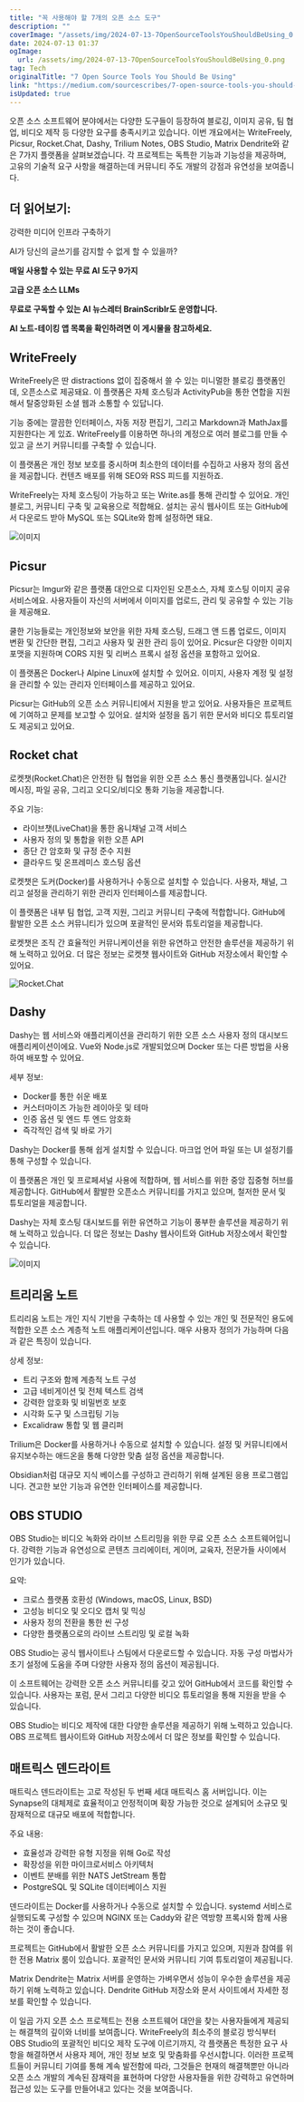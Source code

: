 ```yaml
---
title: "꼭 사용해야 할 7개의 오픈 소스 도구"
description: ""
coverImage: "/assets/img/2024-07-13-7OpenSourceToolsYouShouldBeUsing_0.png"
date: 2024-07-13 01:37
ogImage: 
  url: /assets/img/2024-07-13-7OpenSourceToolsYouShouldBeUsing_0.png
tag: Tech
originalTitle: "7 Open Source Tools You Should Be Using"
link: "https://medium.com/sourcescribes/7-open-source-tools-you-should-be-using-2a5ac6532565"
isUpdated: true
---
```





오픈 소스 소프트웨어 분야에서는 다양한 도구들이 등장하여 블로깅, 이미지 공유, 팀 협업, 비디오 제작 등 다양한 요구를 충족시키고 있습니다. 이번 개요에서는 WriteFreely, Picsur, Rocket.Chat, Dashy, Trilium Notes, OBS Studio, Matrix Dendrite와 같은 7가지 플랫폼을 살펴보겠습니다. 각 프로젝트는 독특한 기능과 기능성을 제공하며, 고유의 기술적 요구 사항을 해결하는데 커뮤니티 주도 개발의 강점과 유연성을 보여줍니다.

## 더 읽어보기:

강력한 미디어 인프라 구축하기

AI가 당신의 글쓰기를 감지할 수 없게 할 수 있을까?

<div class="content-ad"></div>

**매일 사용할 수 있는 무료 AI 도구 9가지**

**고급 오픈 소스 LLMs**

**무료로 구독할 수 있는 AI 뉴스레터 BrainScriblr도 운영합니다.**

**AI 노트-테이킹 앱 목록을 확인하려면 이 게시물을 참고하세요.**

<div class="content-ad"></div>

## WriteFreely

WriteFreely은 딴 distractions 없이 집중해서 쓸 수 있는 미니멀한 블로깅 플랫폼인데, 오픈소스로 제공돼요. 이 플랫폼은 자체 호스팅과 ActivityPub을 통한 연합을 지원해서 탈중앙화된 소셜 웹과 소통할 수 있답니다.

기능 중에는 깔끔한 인터페이스, 자동 저장 편집기, 그리고 Markdown과 MathJax를 지원한다는 게 있죠. WriteFreely를 이용하면 하나의 계정으로 여러 블로그를 만들 수 있고 글 쓰기 커뮤니티를 구축할 수 있습니다.

이 플랫폼은 개인 정보 보호를 중시하며 최소한의 데이터를 수집하고 사용자 정의 옵션을 제공합니다. 컨텐츠 배포를 위해 SEO와 RSS 피드를 지원하죠.

<div class="content-ad"></div>

WriteFreely는 자체 호스팅이 가능하고 또는 Write.as를 통해 관리할 수 있어요. 개인 블로그, 커뮤니티 구축 및 교육용으로 적합해요. 설치는 공식 웹사이트 또는 GitHub에서 다운로드 받아 MySQL 또는 SQLite와 함께 설정하면 돼요.

![이미지](/assets/img/2024-07-13-7OpenSourceToolsYouShouldBeUsing_0.png)

## Picsur

Picsur는 Imgur와 같은 플랫폼 대안으로 디자인된 오픈소스, 자체 호스팅 이미지 공유 서비스에요. 사용자들이 자신의 서버에서 이미지를 업로드, 관리 및 공유할 수 있는 기능을 제공해요.

<div class="content-ad"></div>

쿨한 기능들로는 개인정보와 보안을 위한 자체 호스팅, 드래그 앤 드롭 업로드, 이미지 변환 및 간단한 편집, 그리고 사용자 및 권한 관리 등이 있어요. Picsur은 다양한 이미지 포맷을 지원하며 CORS 지원 및 리버스 프록시 설정 옵션을 포함하고 있어요.

이 플랫폼은 Docker나 Alpine Linux에 설치할 수 있어요. 이미지, 사용자 계정 및 설정을 관리할 수 있는 관리자 인터페이스를 제공하고 있어요.

Picsur는 GitHub의 오픈 소스 커뮤니티에서 지원을 받고 있어요. 사용자들은 프로젝트에 기여하고 문제를 보고할 수 있어요. 설치와 설정을 돕기 위한 문서와 비디오 튜토리얼도 제공되고 있어요.

## Rocket chat

<div class="content-ad"></div>

로켓챗(Rocket.Chat)은 안전한 팀 협업을 위한 오픈 소스 통신 플랫폼입니다. 실시간 메시징, 파일 공유, 그리고 오디오/비디오 통화 기능을 제공합니다.

주요 기능:
- 라이브챗(LiveChat)을 통한 옴니채널 고객 서비스
- 사용자 정의 및 통합을 위한 오픈 API
- 종단 간 암호화 및 규정 준수 지원
- 클라우드 및 온프레미스 호스팅 옵션

로켓챗은 도커(Docker)를 사용하거나 수동으로 설치할 수 있습니다. 사용자, 채널, 그리고 설정을 관리하기 위한 관리자 인터페이스를 제공합니다.

이 플랫폼은 내부 팀 협업, 고객 지원, 그리고 커뮤니티 구축에 적합합니다. GitHub에 활발한 오픈 소스 커뮤니티가 있으며 포괄적인 문서와 튜토리얼을 제공합니다.

<div class="content-ad"></div>

로켓챗은 조직 간 효율적인 커뮤니케이션을 위한 유연하고 안전한 솔루션을 제공하기 위해 노력하고 있어요. 더 많은 정보는 로켓챗 웹사이트와 GitHub 저장소에서 확인할 수 있어요.

![Rocket.Chat](/assets/img/2024-07-13-7OpenSourceToolsYouShouldBeUsing_1.png)

## Dashy

Dashy는 웹 서비스와 애플리케이션을 관리하기 위한 오픈 소스 사용자 정의 대시보드 애플리케이션이에요. Vue와 Node.js로 개발되었으며 Docker 또는 다른 방법을 사용하여 배포할 수 있어요.

<div class="content-ad"></div>

세부 정보:
- Docker를 통한 쉬운 배포
- 커스터마이즈 가능한 레이아웃 및 테마
- 인증 옵션 및 엔드 투 엔드 암호화
- 즉각적인 검색 및 바로 가기

Dashy는 Docker를 통해 쉽게 설치할 수 있습니다. 마크업 언어 파일 또는 UI 설정기를 통해 구성할 수 있습니다.

이 플랫폼은 개인 및 프로페셔널 사용에 적합하며, 웹 서비스를 위한 중앙 집중형 허브를 제공합니다. GitHub에서 활발한 오픈소스 커뮤니티를 가지고 있으며, 철저한 문서 및 튜토리얼을 제공합니다.

Dashy는 자체 호스팅 대시보드를 위한 유연하고 기능이 풍부한 솔루션을 제공하기 위해 노력하고 있습니다. 더 많은 정보는 Dashy 웹사이트와 GitHub 저장소에서 확인할 수 있습니다.

<div class="content-ad"></div>

![이미지](/assets/img/2024-07-13-7OpenSourceToolsYouShouldBeUsing_2.png)

## 트리리움 노트

트리리움 노트는 개인 지식 기반을 구축하는 데 사용할 수 있는 개인 및 전문적인 용도에 적합한 오픈 소스 계층적 노트 애플리케이션입니다. 매우 사용자 정의가 가능하며 다음과 같은 특징이 있습니다.

상세 정보:
- 트리 구조와 함께 계층적 노트 구성
- 고급 네비게이션 및 전체 텍스트 검색
- 강력한 암호화 및 비밀번호 보호
- 시각화 도구 및 스크립팅 기능
- Excalidraw 통합 및 웹 클리퍼

<div class="content-ad"></div>

Trilium은 Docker를 사용하거나 수동으로 설치할 수 있습니다. 설정 및 커뮤니티에서 유지보수하는 애드온을 통해 다양한 맞춤 설정 옵션을 제공합니다.

Obsidian처럼 대규모 지식 베이스를 구성하고 관리하기 위해 설계된 응용 프로그램입니다. 견고한 보안 기능과 유연한 인터페이스를 제공합니다.

## OBS STUDIO

OBS Studio는 비디오 녹화와 라이브 스트리밍을 위한 무료 오픈 소스 소프트웨어입니다. 강력한 기능과 유연성으로 콘텐츠 크리에이터, 게이머, 교육자, 전문가들 사이에서 인기가 있습니다.

<div class="content-ad"></div>

요약:
- 크로스 플랫폼 호환성 (Windows, macOS, Linux, BSD)
- 고성능 비디오 및 오디오 캡처 및 믹싱
- 사용자 정의 전환을 통한 씬 구성
- 다양한 플랫폼으로의 라이브 스트리밍 및 로컬 녹화

OBS Studio는 공식 웹사이트나 스팀에서 다운로드할 수 있습니다. 자동 구성 마법사가 초기 설정에 도움을 주며 다양한 사용자 정의 옵션이 제공됩니다.

이 소프트웨어는 강력한 오픈 소스 커뮤니티를 갖고 있어 GitHub에서 코드를 확인할 수 있습니다. 사용자는 포럼, 문서 그리고 다양한 비디오 튜토리얼을 통해 지원을 받을 수 있습니다.

OBS Studio는 비디오 제작에 대한 다양한 솔루션을 제공하기 위해 노력하고 있습니다. OBS 프로젝트 웹사이트와 GitHub 저장소에서 더 많은 정보를 확인할 수 있습니다.

<div class="content-ad"></div>

## 매트릭스 덴드라이트

매트릭스 덴드라이트는 고로 작성된 두 번째 세대 매트릭스 홈 서버입니다. 이는 Synapse의 대체제로 효율적이고 안정적이며 확장 가능한 것으로 설계되어 소규모 및 잠재적으로 대규모 배포에 적합합니다.

주요 내용:
- 효율성과 강력한 유형 지정을 위해 Go로 작성
- 확장성을 위한 마이크로서비스 아키텍처
- 이벤트 분배를 위한 NATS JetStream 통합
- PostgreSQL 및 SQLite 데이터베이스 지원

덴드라이트는 Docker를 사용하거나 수동으로 설치할 수 있습니다. systemd 서비스로 실행되도록 구성할 수 있으며 NGINX 또는 Caddy와 같은 역방향 프록시와 함께 사용하는 것이 좋습니다.

<div class="content-ad"></div>

프로젝트는 GitHub에서 활발한 오픈 소스 커뮤니티를 가지고 있으며, 지원과 참여를 위한 전용 Matrix 룸이 있습니다. 포괄적인 문서와 커뮤니티 기여 튜토리얼이 제공됩니다. 

Matrix Dendrite는 Matrix 서버를 운영하는 가벼우면서 성능이 우수한 솔루션을 제공하기 위해 노력하고 있습니다. Dendrite GitHub 저장소와 문서 사이트에서 자세한 정보를 확인할 수 있습니다.

이 일곱 가지 오픈 소스 프로젝트는 전용 소프트웨어 대안을 찾는 사용자들에게 제공되는 해결책의 깊이와 너비를 보여줍니다. WriteFreely의 최소주의 블로깅 방식부터 OBS Studio의 포괄적인 비디오 제작 도구에 이르기까지, 각 플랫폼은 특정한 요구 사항을 해결하면서 사용자 제어, 개인 정보 보호 및 맞춤화를 우선시합니다. 이러한 프로젝트들이 커뮤니티 기여를 통해 계속 발전함에 따라, 그것들은 현재의 해결책뿐만 아니라 오픈 소스 개발의 계속된 잠재력을 표현하며 다양한 사용자들을 위한 강력하고 유연하며 접근성 있는 도구를 만들어내고 있다는 것을 보여줍니다.